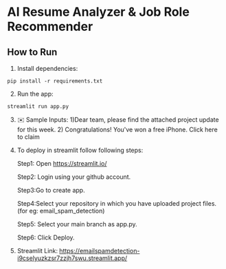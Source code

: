 # AI Resume Analyzer & Job Role Recommender

## How to Run

1. Install dependencies:
```
pip install -r requirements.txt

```

2. Run the app:
```
streamlit run app.py
```

3. ✉️ Sample Inputs: 1)Dear team, please find the attached project update for this week.
                      2) Congratulations! You've won a free iPhone. Click here to claim


4. To deploy in streamlit follow following steps:

     Step1: Open https://streamlit.io/

     Step2: Login using your github account.

     Step3:Go to create app.

     Step4:Select your repository in which you have uploaded project files.(for eg: email_spam_detection)

     Step5: Select your main branch as app.py.

     Step6: Click Deploy.


5. Streamlit Link: https://emailspamdetection-i9cselyuzkzsr7zzjh7swu.streamlit.app/

                   
